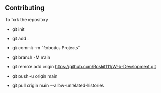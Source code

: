 
## Contributing
To fork the repository
- git init
- git add .
- git commit -m "Robotics Projects"
- git branch -M main
- git remote add origin https://github.com/Roshit111/Web-Development.git
- git push -u origin main

- git pull origin main --allow-unrelated-histories
